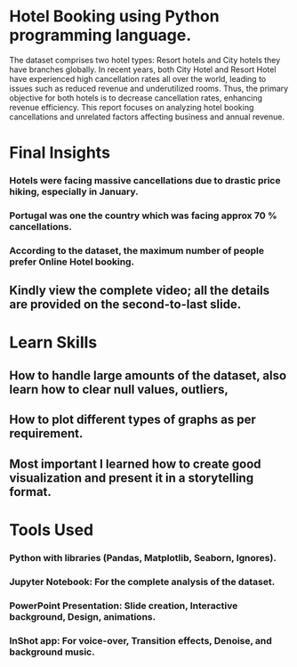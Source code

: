 #  Hotel Booking using Python programming language.

The dataset comprises two hotel types: Resort hotels and City hotels they have branches globally. 
In recent years, both City Hotel and Resort Hotel have experienced high cancellation rates all over the world, leading to issues such as reduced revenue and underutilized rooms. 
Thus, the primary objective for both hotels is to decrease cancellation rates, enhancing revenue efficiency. 
This report focuses on analyzing hotel booking cancellations and unrelated factors affecting business and annual revenue.

# Final Insights
### Hotels were facing massive cancellations due to drastic price hiking, especially in January.
### Portugal was one the country which was facing approx 70 % cancellations.
### According to the dataset, the maximum number of people prefer Online Hotel booking.
## Kindly view the complete video; all the details are provided on the second-to-last slide.

# Learn Skills
## How to handle large amounts of the dataset, also learn how to clear null values, outliers, 
## How to plot different types of graphs as per requirement. 
## Most important I learned how to create good visualization and present it in a storytelling format.

# Tools Used
### Python with libraries (Pandas, Matplotlib, Seaborn, Ignores).
### Jupyter Notebook: For the complete analysis of the dataset. 
### PowerPoint Presentation: Slide creation, Interactive background, Design, animations.
### InShot app: For voice-over, Transition effects, Denoise, and background music.
